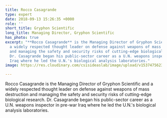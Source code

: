 ```yaml
---
title: Rocco Casagrande
type: expert
date: 2018-09-13 15:26:35 +0000
role: ''
short_title: Gryphon Scientific
long_title: Managing Director, Gryphon Scientific
has_photo: true
excerpt: "**Rocco Casagrande** is the Managing Director of Gryphon Scientific and
  a widely respected thought leader on defense against weapons of mass destruction
  and managing the safety and security risks of cutting-edge biological research.
  Dr. Casagrande began his public-sector career as a U.N. weapons inspector in pre-war
  Iraq where he led the U.N.'s biological analysis laboratories."
image: https://res.cloudinary.com/csisideaslab/image/upload/v1537475623/health-commission/Casagrande_Rocco.jpg

---
```

Rocco Casagrande is the Managing Director of Gryphon Scientific and a widely respected thought leader on defense against weapons of mass destruction and managing the safety and security risks of cutting-edge biological research. Dr. Casagrande began his public-sector career as a U.N. weapons inspector in pre-war Iraq where he led the U.N.'s biological analysis laboratories.